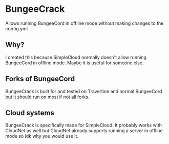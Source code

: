 # BungeeCrack
Allows running BungeeCord in offline mode without making changes to the config.yml

## Why?
I created this because SimpleCloud normally doesn't allow running BungeeCord in offline mode.
Maybe it is useful for someone else.

## Forks of BungeeCord
BungeeCrack is built for and tested on Travertine and normal BungeeCord but it should run on most if not all forks.

## Cloud systems
BungeeCrack is specifically made for SimpleCloud. It probably works with CloudNet as well but CloudNet already supports running a server in offline mode so idk why you would use it.
